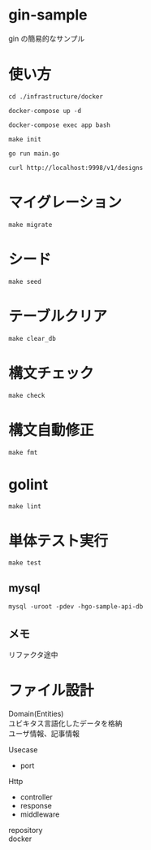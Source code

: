 # gin-sample

gin の簡易的なサンプル

# 使い方

```
cd ./infrastructure/docker

docker-compose up -d

docker-compose exec app bash

make init

go run main.go

curl http://localhost:9998/v1/designs
```

# マイグレーション

```
make migrate
```

# シード

```
make seed
```

# テーブルクリア

```
make clear_db
```

# 構文チェック

```
make check
```

# 構文自動修正

```
make fmt
```

# golint

```
make lint
```

# 単体テスト実行

```
make test
```

## mysql

```
mysql -uroot -pdev -hgo-sample-api-db
```

## メモ

リファクタ途中

# ファイル設計

Domain(Entities)  
ユビキタス言語化したデータを格納  
ユーザ情報、記事情報

Usecase

- port

Http

- controller
- response
- middleware

repository  
docker
